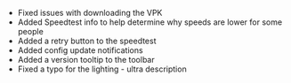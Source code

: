 * Fixed issues with downloading the VPK
* Added Speedtest info to help determine why speeds are lower for some people
* Added a retry button to the speedtest
* Added config update notifications
* Added a version tooltip to the toolbar
* Fixed a typo for the lighting - ultra description